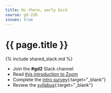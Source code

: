 ```yaml
---
title: Hi there, early bird
course: gd-220
issues: true
---
```


# {{ page.title }}

{% include shared_slack.md %}
- Join the **#gd2** Slack channel
- Read [this introduction to Zoom](/learn/tools/zoom)
- Complete the [intro survey](https://forms.gle/7pLHU8oMpfZU5fcA8){:target="_blank"}
- Review the [syllabus](https://docs.google.com/document/d/1U2pwRJ7SyvGpGD4lyYk8bEcxOe33caysKf7sSJQlkAM/edit?usp=sharing){:target="_blank"}
